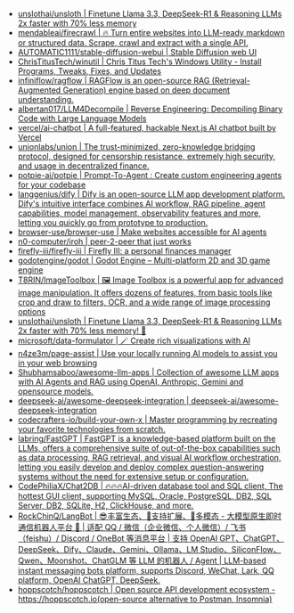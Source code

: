 + [unslothai/unsloth | Finetune Llama 3.3, DeepSeek-R1 & Reasoning LLMs 2x faster with 70% less memory](https://github.com//unslothai/unsloth)
+ [mendableai/firecrawl | 🔥 Turn entire websites into LLM-ready markdown or structured data. Scrape, crawl and extract with a single API.](https://github.com//mendableai/firecrawl)
+ [AUTOMATIC1111/stable-diffusion-webui | Stable Diffusion web UI](https://github.com//AUTOMATIC1111/stable-diffusion-webui)
+ [ChrisTitusTech/winutil | Chris Titus Tech's Windows Utility - Install Programs, Tweaks, Fixes, and Updates](https://github.com//ChrisTitusTech/winutil)
+ [infiniflow/ragflow | RAGFlow is an open-source RAG (Retrieval-Augmented Generation) engine based on deep document understanding.](https://github.com//infiniflow/ragflow)
+ [albertan017/LLM4Decompile | Reverse Engineering: Decompiling Binary Code with Large Language Models](https://github.com//albertan017/LLM4Decompile)
+ [vercel/ai-chatbot | A full-featured, hackable Next.js AI chatbot built by Vercel](https://github.com//vercel/ai-chatbot)
+ [unionlabs/union | The trust-minimized, zero-knowledge bridging protocol, designed for censorship resistance, extremely high security, and usage in decentralized finance.](https://github.com//unionlabs/union)
+ [potpie-ai/potpie | Prompt-To-Agent : Create custom engineering agents for your codebase](https://github.com//potpie-ai/potpie)
+ [langgenius/dify | Dify is an open-source LLM app development platform. Dify's intuitive interface combines AI workflow, RAG pipeline, agent capabilities, model management, observability features and more, letting you quickly go from prototype to production.](https://github.com//langgenius/dify)
+ [browser-use/browser-use | Make websites accessible for AI agents](https://github.com//browser-use/browser-use)
+ [n0-computer/iroh | peer-2-peer that just works](https://github.com//n0-computer/iroh)
+ [firefly-iii/firefly-iii | Firefly III: a personal finances manager](https://github.com//firefly-iii/firefly-iii)
+ [godotengine/godot | Godot Engine – Multi-platform 2D and 3D game engine](https://github.com//godotengine/godot)
+ [T8RIN/ImageToolbox | 🖼️ Image Toolbox is a powerful app for advanced image manipulation. It offers dozens of features, from basic tools like crop and draw to filters, OCR, and a wide range of image processing options](https://github.com//T8RIN/ImageToolbox)
+ [unslothai/unsloth | Finetune Llama 3.3, DeepSeek-R1 & Reasoning LLMs 2x faster with 70% less memory! 🦥](https://github.com//unslothai/unsloth)
+ [microsoft/data-formulator | 🪄 Create rich visualizations with AI](https://github.com//microsoft/data-formulator)
+ [n4ze3m/page-assist | Use your locally running AI models to assist you in your web browsing](https://github.com//n4ze3m/page-assist)
+ [Shubhamsaboo/awesome-llm-apps | Collection of awesome LLM apps with AI Agents and RAG using OpenAI, Anthropic, Gemini and opensource models.](https://github.com//Shubhamsaboo/awesome-llm-apps)
+ [deepseek-ai/awesome-deepseek-integration | deepseek-ai/awesome-deepseek-integration](https://github.com//deepseek-ai/awesome-deepseek-integration)
+ [codecrafters-io/build-your-own-x | Master programming by recreating your favorite technologies from scratch.](https://github.com//codecrafters-io/build-your-own-x)
+ [labring/FastGPT | FastGPT is a knowledge-based platform built on the LLMs, offers a comprehensive suite of out-of-the-box capabilities such as data processing, RAG retrieval, and visual AI workflow orchestration, letting you easily develop and deploy complex question-answering systems without the need for extensive setup or configuration.](https://github.com//labring/FastGPT)
+ [CodePhiliaX/Chat2DB | 🔥🔥🔥AI-driven database tool and SQL client, The hottest GUI client, supporting MySQL, Oracle, PostgreSQL, DB2, SQL Server, DB2, SQLite, H2, ClickHouse, and more.](https://github.com//CodePhiliaX/Chat2DB)
+ [RockChinQ/LangBot | 😎丰富生态、🧩支持扩展、🦄多模态 - 大模型原生即时通信机器人平台 🤖 | 适配 QQ / 微信（企业微信、个人微信）/ 飞书（feishu）/ Discord / OneBot 等消息平台 | 支持 OpenAI GPT、ChatGPT、DeepSeek、Dify、Claude、Gemini、Ollama、LM Studio、SiliconFlow、Qwen、Moonshot、ChatGLM 等 LLM 的机器人 / Agent | LLM-based instant messaging bots platform, supports Discord, WeChat, Lark, QQ platform, OpenAI ChatGPT, DeepSeek.](https://github.com//RockChinQ/LangBot)
+ [hoppscotch/hoppscotch | Open source API development ecosystem -https://hoppscotch.io(open-source alternative to Postman, Insomnia)](https://github.com//hoppscotch/hoppscotch)
